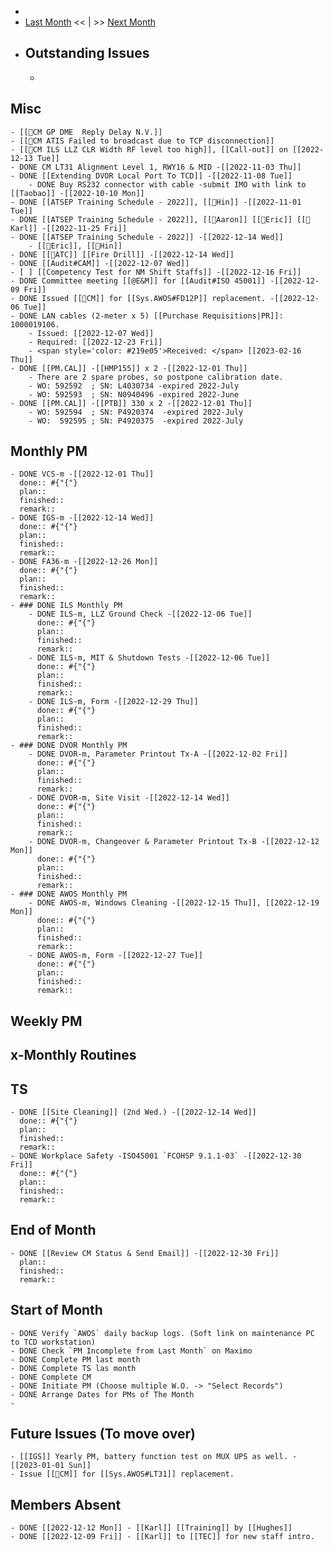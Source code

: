 -
- [Last Month]([[Monthly/2022-11]]) << | >> [Next Month]([[Monthly/2023-01]])
- ## Outstanding Issues
	-
## Misc
	- [[🐞CM GP DME  Reply Delay N.V.]]
	- [[🐞CM ATIS Failed to broadcast due to TCP disconnection]]
	- [[🐞CM ILS LLZ CLR Width RF level too high]], [[Call-out]] on [[2022-12-13 Tue]]
	- DONE CM LT31 Alignment Level 1, RWY16 & MID -[[2022-11-03 Thu]]
	- DONE [[Extending DVOR Local Port To TCD]] -[[2022-11-08 Tue]]
		- DONE Buy RS232 connector with cable -submit IMO with link to [[Taobao]] -[[2022-10-10 Mon]]
	- DONE [[ATSEP Training Schedule - 2022]], [[👨Hin]] -[[2022-11-01 Tue]]
	- DONE [[ATSEP Training Schedule - 2022]], [[👨Aaron]] [[👨Eric]] [[👨Karl]] -[[2022-11-25 Fri]]
	- DONE [[ATSEP Training Schedule - 2022]] -[[2022-12-14 Wed]]
		- [[👨Eric]], [[👨Hin]]
	- DONE [[🗼ATC]] [[Fire Drill]] -[[2022-12-14 Wed]]
	- DONE [[Audit#CAM]] -[[2022-12-07 Wed]]
	- [ ] [[Competency Test for NM Shift Staffs]] -[[2022-12-16 Fri]]
	- DONE Committee meeting [[@E&M]] for [[Audit#ISO 45001]] -[[2022-12-09 Fri]]
	- DONE Issued [[🐞CM]] for [[Sys.AWOS#FD12P]] replacement. -[[2022-12-06 Tue]]
	- DONE LAN cables (2-meter x 5) [[Purchase Requisitions|PR]]: 1000019106.
		- Issued: [[2022-12-07 Wed]]
		- Required: [[2022-12-23 Fri]]
		- <span style='color: #219e05'>Received: </span> [[2023-02-16 Thu]]
	- DONE [[PM.CAL]] -[[HMP155]] x 2 -[[2022-12-01 Thu]]
		- There are 2 spare probes, so postpone calibration date.
		- WO: 592592  ; SN: L4030734 -expired 2022-July
		- WO: 592593  ; SN: N0940496 -expired 2022-June
	- DONE [[PM.CAL]] -[[PTB]] 330 x 2 -[[2022-12-01 Thu]]
		- WO: 592594  ; SN: P4920374  -expired 2022-July
		- WO:  592595 ; SN: P4920375  -expired 2022-July
## Monthly PM
	- DONE VCS-m -[[2022-12-01 Thu]]
	  done:: #{"{"}
	  plan:: 
	  finished::
	  remark::
	- DONE IGS-m -[[2022-12-14 Wed]] 
	  done:: #{"{"}
	  plan:: 
	  finished::
	  remark::
	- DONE FA36-m -[[2022-12-26 Mon]]
	  done:: #{"{"}
	  plan:: 
	  finished::
	  remark::
	- ### DONE ILS Monthly PM
		- DONE ILS-m, LLZ Ground Check -[[2022-12-06 Tue]]
		  done:: #{"{"}
		  plan:: 
		  finished::
		  remark::
		- DONE ILS-m, MIT & Shutdown Tests -[[2022-12-06 Tue]]
		  done:: #{"{"}
		  plan:: 
		  finished::
		  remark::
		- DONE ILS-m, Form -[[2022-12-29 Thu]]
		  done:: #{"{"}
		  plan:: 
		  finished::
		  remark::
	- ### DONE DVOR Monthly PM
		- DONE DVOR-m, Parameter Printout Tx-A -[[2022-12-02 Fri]]
		  done:: #{"{"}
		  plan::
		  finished::
		  remark::
		- DONE DVOR-m, Site Visit -[[2022-12-14 Wed]]
		  done:: #{"{"}
		  plan::
		  finished::
		  remark::
		- DONE DVOR-m, Changeover & Parameter Printout Tx-B -[[2022-12-12 Mon]]
		  done:: #{"{"}
		  plan::
		  finished::
		  remark::
	- ### DONE AWOS Monthly PM
		- DONE AWOS-m, Windows Cleaning -[[2022-12-15 Thu]], [[2022-12-19 Mon]]
		  done:: #{"{"}
		  plan:: 
		  finished::
		  remark::
		- DONE AWOS-m, Form -[[2022-12-27 Tue]]
		  done:: #{"{"}
		  plan:: 
		  finished::
		  remark::
## Weekly PM
## x-Monthly Routines
## TS
	- DONE [[Site Cleaning]] (2nd Wed.) -[[2022-12-14 Wed]]
	  done:: #{"{"}
	  plan::
	  finished::
	  remark::
	- DONE Workplace Safety -ISO45001 `FCOHSP 9.1.1-03` -[[2022-12-30 Fri]]
	  done:: #{"{"}
	  plan::
	  finished::
	  remark::
## End of Month
	- DONE [[Review CM Status & Send Email]] -[[2022-12-30 Fri]]
	  plan::
	  finished::
	  remark::
## Start of Month
	- DONE Verify `AWOS` daily backup logs. (Soft link on maintenance PC to TCD workstation)
	- DONE Check `PM Incomplete from Last Month` on Maximo
	- DONE Complete PM last month
	- DONE Complete TS las month
	- DONE Complete CM
	- DONE Initiate PM (Choose multiple W.O. -> "Select Records")
	- DONE Arrange Dates for PMs of The Month
	-
## Future Issues (To move over)
	- [[IGS]] Yearly PM, battery function test on MUX UPS as well. -[[2023-01-01 Sun]]
	- Issue [[🐞CM]] for [[Sys.AWOS#LT31]] replacement.
## Members Absent
	- DONE [[2022-12-12 Mon]] - [[Karl]] [[Training]] by [[Hughes]]
	- DONE [[2022-12-09 Fri]] - [[Karl]] to [[TEC]] for new staff intro.
